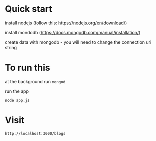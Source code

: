 # Quick start

install nodejs (follow this: https://nodejs.org/en/download/)

install mondodb (https://docs.mongodb.com/manual/installation/)

create data with mongodb - you will need to change the connection uri string

# To run this

at the background run ```mongod```

run the app
```
node app.js
```


# Visit

```
http://localhost:3000/blogs
```
